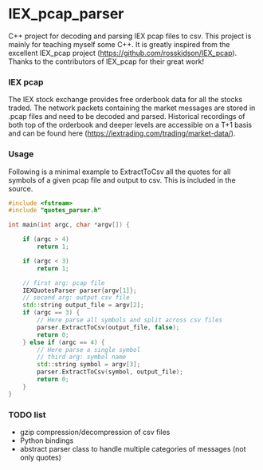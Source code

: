 # IEX_pcap_parser
C++ project for decoding and parsing IEX pcap files to csv. This project is mainly for teaching myself some C++. It is greatly inspired from the excellent IEX_pcap project
(https://github.com/rosskidson/IEX_pcap). Thanks to the contributors of IEX_pcap for their great work!

### IEX pcap

The IEX stock exchange provides free orderbook data for all the stocks traded. The network packets containing the
market messages are stored in .pcap files and need to be decoded and parsed. Historical recordings of both top of the
orderbook and deeper levels are accessible on a T+1 basis and can be found here (https://iextrading.com/trading/market-data/).


### Usage

Following is a minimal example to ExtractToCsv all the quotes for all symbols of a given pcap file and output to csv.  This is included in the source.

``` c++
#include <fstream>
#include "quotes_parser.h"

int main(int argc, char *argv[]) {

    if (argc > 4)
        return 1;

    if (argc < 3)
        return 1;

    // first arg: pcap file
    IEXQuotesParser parser{argv[1]};
    // second arg: output csv file
    std::string output_file = argv[2];
    if (argc == 3) {
        // Here parse all symbols and split across csv files
        parser.ExtractToCsv(output_file, false);
        return 0;
    } else if (argc == 4) {
        // Here parse a single symbol
        // third arg: symbol name
        std::string symbol = argv[3];
        parser.ExtractToCsv(symbol, output_file);
        return 0;
    }
}
```

### TODO list
- gzip compression/decompression of csv files
- Python bindings
- abstract parser class to handle multiple categories of messages (not only quotes)